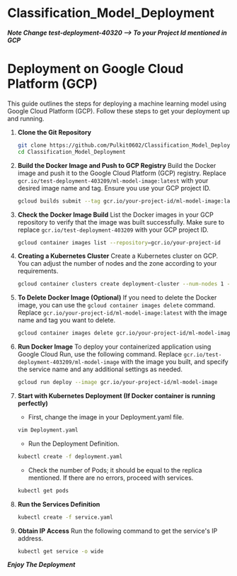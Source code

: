 # Classification_Model_Deployment

***Note Change test-deployment-40320 --> To your Project Id mentioned in GCP***

# Deployment on Google Cloud Platform (GCP)

This guide outlines the steps for deploying a machine learning model using Google Cloud Platform (GCP). Follow these steps to get your deployment up and running.

1. **Clone the Git Repository**
    ```bash
    git clone https://github.com/Pulkit0602/Classification_Model_Deployment.git
    cd Classification_Model_Deployment
    ```

2. **Build the Docker Image and Push to GCP Registry**
    Build the Docker image and push it to the Google Cloud Platform (GCP) registry. Replace `gcr.io/test-deployment-403209/ml-model-image:latest` with your desired image name and tag. Ensure you use your GCP project ID.
    ```bash
    gcloud builds submit --tag gcr.io/your-project-id/ml-model-image:latest
    ```

3. **Check the Docker Image Build**
    List the Docker images in your GCP repository to verify that the image was built successfully. Make sure to replace `gcr.io/test-deployment-403209` with your GCP project ID.
    ```bash
    gcloud container images list --repository=gcr.io/your-project-id
    ```

4. **Creating a Kubernetes Cluster**
    Create a Kubernetes cluster on GCP. You can adjust the number of nodes and the zone according to your requirements.
    ```bash
    gcloud container clusters create deployment-cluster --num-nodes 1 --zone us-central1-a
    ```

5. **To Delete Docker Image (Optional)**
    If you need to delete the Docker image, you can use the `gcloud container images delete` command. Replace `gcr.io/your-project-id/ml-model-image:latest` with the image name and tag you want to delete.
    ```bash
    gcloud container images delete gcr.io/your-project-id/ml-model-image:latest
    ```

6. **Run Docker Image**
    To deploy your containerized application using Google Cloud Run, use the following command. Replace `gcr.io/test-deployment-403209/ml-model-image` with the image you built, and specify the service name and any additional settings as needed.
    ```bash
    gcloud run deploy --image gcr.io/your-project-id/ml-model-image
    ```

7. **Start with Kubernetes Deployment (If Docker container is running perfectly)**
    - First, change the image in your Deployment.yaml file.
    ```bash
    vim Deployment.yaml
    ```

    - Run the Deployment Definition.
    ```bash
    kubectl create -f deployment.yaml
    ```

    - Check the number of Pods; it should be equal to the replica mentioned. If there are no errors, proceed with services.
    ```bash
    kubectl get pods
    ```

8. **Run the Services Definition**
    ```bash
    kubectl create -f service.yaml
    ```

9. **Obtain IP Access**
    Run the following command to get the service's IP address.
    ```bash
    kubectl get service -o wide
    ```

***Enjoy The Deployment***
